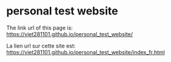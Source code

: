 # personal test website




The link url of this page is: https://viet281101.github.io/personal_test_website/



La lien url sur cette site est: https://viet281101.github.io/personal_test_website/index_fr.html


